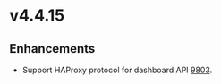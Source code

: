 # v4.4.15

## Enhancements

- Support HAProxy protocol for dashboard API [9803](https://github.com/emqx/emqx/pull/9803).
